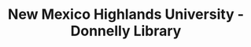 ---
layout: repo
title: "New Mexico Highlands University - Donnelly Library"
id: 24378
permalink: repos/24378/
---